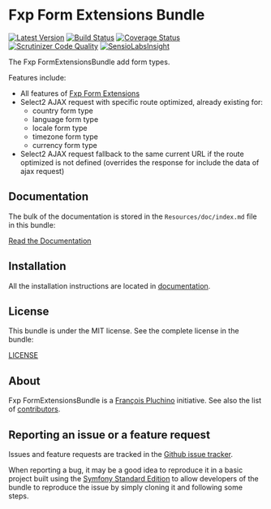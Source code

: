 Fxp Form Extensions Bundle
==========================

[![Latest Version](https://img.shields.io/packagist/v/fxp/form-extensions-bundle.svg)](https://packagist.org/packages/fxp/form-extensions-bundle)
[![Build Status](https://img.shields.io/travis/fxpio/fxp-form-extensions-bundle/master.svg)](https://travis-ci.org/fxpio/fxp-form-extensions-bundle)
[![Coverage Status](https://img.shields.io/coveralls/fxpio/fxp-form-extensions-bundle/master.svg)](https://coveralls.io/r/fxpio/fxp-form-extensions-bundle?branch=master)
[![Scrutinizer Code Quality](https://img.shields.io/scrutinizer/g/fxpio/fxp-form-extensions-bundle/master.svg)](https://scrutinizer-ci.com/g/fxpio/fxp-form-extensions-bundle?branch=master)
[![SensioLabsInsight](https://img.shields.io/sensiolabs/i/f353d527-edf0-42a5-aa13-8b045668d853.svg)](https://insight.sensiolabs.com/projects/f353d527-edf0-42a5-aa13-8b045668d853)

The Fxp FormExtensionsBundle add form types.

Features include:

- All features of [Fxp Form Extensions](https://github.com/fxpio/fxp-form-extensions)
- Select2 AJAX request with specific route optimized, already existing for:
  * country form type
  * language form type
  * locale form type
  * timezone form type
  * currency form type
- Select2 AJAX request fallback to the same current URL if the route optimized is
  not defined (overrides the response for include the data of ajax request)

Documentation
-------------

The bulk of the documentation is stored in the `Resources/doc/index.md`
file in this bundle:

[Read the Documentation](Resources/doc/index.md)

Installation
------------

All the installation instructions are located in [documentation](Resources/doc/index.md).

License
-------

This bundle is under the MIT license. See the complete license in the bundle:

[LICENSE](LICENSE)

About
-----

Fxp FormExtensionsBundle is a [François Pluchino](https://github.com/francoispluchino) initiative.
See also the list of [contributors](https://github.com/fxpio/fxp-form-extensions-bundle/graphs/contributors).

Reporting an issue or a feature request
---------------------------------------

Issues and feature requests are tracked in the [Github issue tracker](https://github.com/fxpio/fxp-form-extensions-bundle/issues).

When reporting a bug, it may be a good idea to reproduce it in a basic project
built using the [Symfony Standard Edition](https://github.com/symfony/symfony-standard)
to allow developers of the bundle to reproduce the issue by simply cloning it
and following some steps.
